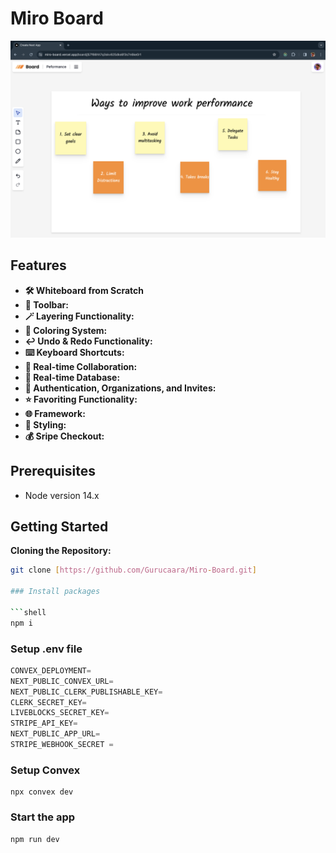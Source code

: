 # Miro Board

![Miro Board](/assets/board.png)

## Features

- **🛠️ Whiteboard from Scratch**
- **🧰 Toolbar:**
- **🪄 Layering Functionality:**
- **🎨 Coloring System:**
- **↩️ Undo & Redo Functionality:**
- **⌨️ Keyboard Shortcuts:**
- **🤝 Real-time Collaboration:**
- **💾 Real-time Database:**
- **🔐 Authentication, Organizations, and Invites:**
- **⭐️ Favoriting Functionality:**
- **🌐 Framework:**
- **💅 Styling:**
- **💰 Sripe Checkout:**

## Prerequisites

- Node version 14.x

## Getting Started

**Cloning the Repository:**

````bash
git clone [https://github.com/Gurucaara/Miro-Board.git]

### Install packages

```shell
npm i
````

### Setup .env file

```js
CONVEX_DEPLOYMENT=
NEXT_PUBLIC_CONVEX_URL=
NEXT_PUBLIC_CLERK_PUBLISHABLE_KEY=
CLERK_SECRET_KEY=
LIVEBLOCKS_SECRET_KEY=
STRIPE_API_KEY=
NEXT_PUBLIC_APP_URL=
STRIPE_WEBHOOK_SECRET =
```

### Setup Convex

```shell
npx convex dev

```

### Start the app

```shell
npm run dev

```
